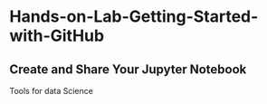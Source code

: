 # Hands-on-Lab-Getting-Started-with-GitHub

<h2>Create and Share Your Jupyter Notebook</h2>
<p>Tools for data Science</p>
